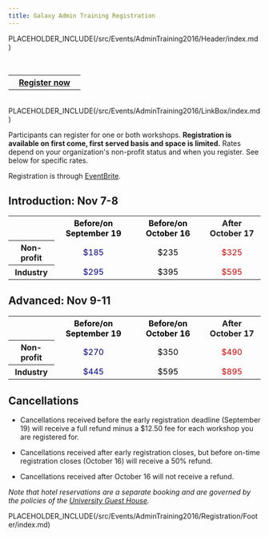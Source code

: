 ```yaml
---
title: Galaxy Admin Training Registration
---
```

PLACEHOLDER_INCLUDE(/src/Events/AdminTraining2016/Header/index.md)

<br />
<div class='center'>
<table>
  <tr>
    <th> &nbsp;&nbsp; <a href='https://galaxyadmin2016.eventbrite.com'>Register now</a> &nbsp;&nbsp; </th>
  </tr>
</table>

</div>

<div class='right'><br />PLACEHOLDER_INCLUDE(/src/Events/AdminTraining2016/LinkBox/index.md)</div>



Participants can register for one or both workshops. **Registration is available on first come, first served basis and space is limited.** Rates depend on your organization's non-profit status and when you register.  See below for specific rates.

Registration is through [EventBrite](https://galaxyadmin2016.eventbrite.com).

## Introduction: Nov 7-8

<table>
  <tr>
    <td style=" border: none;"> </td>
    <th style=" color: #000;"> Before/on September 19 </th>
    <th style=" color: #000;"> Before/on October 16 </th>
    <th> After October 17 </th>
  </tr>
  <tr>
    <th> Non-profit </th>
    <td style=" text-align: center; color: #008;"> </strong>$185<strong> </td>
    <td style=" text-align: center; color: #000;"> </strong>$235<strong> </td>
    <td style=" text-align: center; color: #c00;"> </strong>$325<strong> </td>
  </tr>
  <tr>
    <th> Industry    </th>
    <td style=" text-align: center; color: #008;"> </strong>$295<strong> </td>
    <td style=" text-align: center; color: #000;"> </strong>$395<strong> </td>
    <td style=" text-align: center; color: #c00;"> </strong>$595<strong> </td>
  </tr>
</table>


## Advanced: Nov 9-11

<table>
  <tr>
    <td style=" border: none;"> </td>
    <th style=" color: #000;"> Before/on September 19 </th>
    <th style=" color: #000;"> Before/on October 16 </th>
    <th> After October 17 </th>
  </tr>
  <tr>
    <th> Non-profit </th>
    <td style=" text-align: center; color: #008;"> </strong>$270<strong> </td>
    <td style=" text-align: center; color: #000;"> </strong>$350<strong> </td>
    <td style=" text-align: center; color: #c00;"> </strong>$490<strong> </td>
  </tr>
  <tr>
    <th> Industry    </th>
    <td style=" text-align: center; color: #008;"> </strong>$445<strong> </td>
    <td style=" text-align: center; color: #000;"> </strong>$595<strong> </td>
    <td style=" text-align: center; color: #c00;"> </strong>$895<strong> </td>
  </tr>
</table>


## Cancellations

* Cancellations received before the early registration deadline (September 19) will receive a full refund minus a $12.50 fee for each workshop you are registered for.

* Cancellations received after early registration closes, but before on-time registration closes (October 16) will receive a 50% refund.

* Cancellations received after October 16 will not receive a refund.

*Note that hotel reservations are a separate booking and are governed by the policies of the [University Guest House](/src/Events/AdminTraining2016/Registration/Logistics/index.md).*




PLACEHOLDER_INCLUDE(/src/Events/AdminTraining2016/Registration/Footer/index.md)
